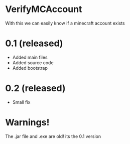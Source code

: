 # VerifyMCAccount
 With this we can easily know if a minecraft account exists
 
 # 0.1 (released)
 - Added main files
 - Added source code
 - Added bootstrap

 # 0.2 (released)
 - Small fix

# Warnings!
The .jar file and .exe are old! its the 0.1 version
